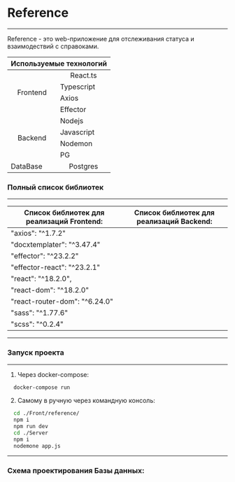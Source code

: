 

# Reference
---
<p>Reference - это web-приложение для отслеживания статуса и  взаимодествий с справоками.</p>
<table>
    <thead>
            <tr>
            <th colspan=2 >Используемые технологий</th>
        </tr>
    </thead>
    <tbody>
        <tr>
            <td rowspan=4 align="center">Frontend</td>
            <td  align="center">React.ts</td>
        </tr>
        <tr> <td> Typescript</td></tr>
        <tr><td> Axios</td></tr>
        <tr> <td>Effector</td></tr>
        <tr>
            <td rowspan=4 align="center">Backend</td>
            <td> Nodejs</td>
        </tr>
        <tr> <td>Javascript</td></tr> 
        <tr> <td>Nodemon</td></tr>
        <tr> <td>PG</td></tr>
        <tr>
            <td> DataBase</td>
            <td align="center">Postgres</td>
        </tr>
    </tbody>
</table>

### Полный список библиотек
---

| Список библиотек для реализаций Frontend: | Список библиотек для реализаций Backend:|
|-------------------------------------------|-----------------------------------------|
|       "axios": "^1.7.2"                   |                                         |
|       "docxtemplater": "^3.47.4"          |                                         |
|       "effector": "^23.2.2"               |                                         |
|       "effector-react": "^23.2.1"         |                                         |
|       "react": "^18.2.0",                 |                                         |
|       "react-dom": "^18.2.0"              |                                         |
|       "react-router-dom": "^6.24.0"       |                                         |
|       "sass": "^1.77.6"                   |                                         |
|       "scss": "^0.2.4"                    |                                         |

---
### Запуск проекта
---
  1) Через docker-compose:
  ```bash
    docker-compose run
 ```   
  2) Самому в ручную через командную консоль:
  ```bash
    cd ./Front/reference/
    npm i
    npm run dev
    cd ./Server
    npm i
    nodemone app.js
 ```
---
### Схема проектирования Базы данных:


